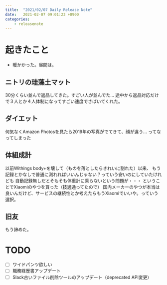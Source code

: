 ```yaml
---
title:  "2021/02/07 Daily Release Note"
date:   2021-02-07 09:01:23 +0900
categories:
	- releasenote
---
```

# 起きたこと

* 暖かかった。昼間は。

## ニトリの珪藻土マット

30分くらい並んで返品してきた。すごい人が並んでた…
途中から返品対応だけで３人とか４人体制になってすごい速度でさばいてくれた。

## ダイエット

何気なくAmazon Photosを見たら2019年の写真がでてきて、顔が違う…
ってなってしまった

## 体組成計

以前Withings body+を壊して（ものを落としたらきれいに割れた）以来、
もう記録とかなしで普通に測れればいいんじゃない？っていう安いのにしていたけれども
自動記録無しだとそもそも体重計に乗らないという問題が・・・
ということでXiaomiのやつを買った（技適通ってたので）
国内メーカーのやつが本当は良いんだけど、サービスの継続性とか考えたらもうXiaomiでいいや。っていう選択。

## 旧友

もう諦めた。

# TODO 

- [ ] ワイドパンツ欲しい
- [ ] 職務経歴書アップデート
- [ ] Slack古いファイル削除ツールのアップデート（deprecated API変更）